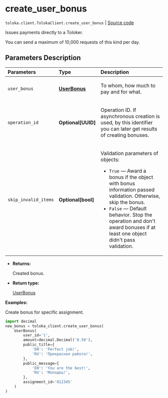 # create_user_bonus
`toloka.client.TolokaClient.create_user_bonus` | [Source code](https://github.com/Toloka/toloka-kit/blob/v1.1.4/src/client/__init__.py#L2893)

Issues payments directly to a Toloker.


You can send a maximum of 10,000 requests of this kind per day.

## Parameters Description

| Parameters | Type | Description |
| :----------| :----| :-----------|
`user_bonus`|**[UserBonus](toloka.client.user_bonus.UserBonus.md)**|<p>To whom, how much to pay and for what.</p>
`operation_id`|**Optional\[UUID\]**|<p>Operation ID. If asynchronous creation is used, by this identifier you can later get results of creating bonuses.</p>
`skip_invalid_items`|**Optional\[bool\]**|<p>Validation parameters of objects:</p> <ul> <li>`True` — Award a bonus if the object with bonus information passed validation. Otherwise, skip the bonus.</li> <li>`False` — Default behavior. Stop the operation and don&#x27;t award bonuses if at least one object didn&#x27;t pass validation.</li> </ul>

* **Returns:**

  Created bonus.

* **Return type:**

  [UserBonus](toloka.client.user_bonus.UserBonus.md)

**Examples:**

Create bonus for specific assignment.

```python
import decimal
new_bonus = toloka_client.create_user_bonus(
    UserBonus(
        user_id='1',
        amount=decimal.Decimal('0.50'),
        public_title={
            'EN': 'Perfect job!',
            'RU': 'Прекрасная работа!',
        },
        public_message={
            'EN': 'You are the best!',
            'RU': 'Молодец!',
        },
        assignment_id='012345'
    )
)
```
